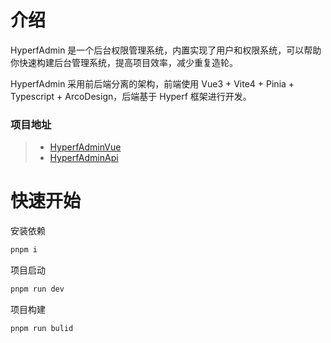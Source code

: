 # 介绍

HyperfAdmin 是一个后台权限管理系统，内置实现了用户和权限系统，可以帮助你快速构建后台管理系统，提高项目效率，减少重复造轮。

HyperfAdmin 采用前后端分离的架构，前端使用 Vue3 + Vite4 + Pinia + Typescript + ArcoDesign，后端基于 Hyperf 框架进行开发。

### 项目地址

> - [HyperfAdminVue](https://github.com/G-YDG/HyperfAdminVue)
> - [HyperfAdminApi](https://github.com/G-YDG/HyperfAdminApi)

# 快速开始

安装依赖

```bash
pnpm i
```

项目启动

```bash
pnpm run dev
```

项目构建

```bash
pnpm run bulid
```
